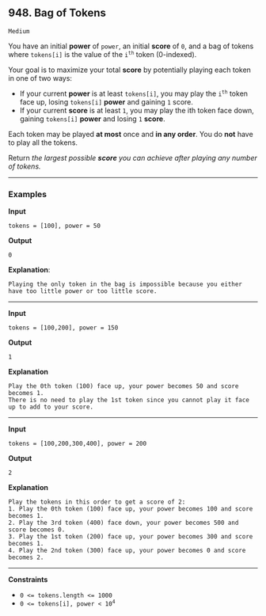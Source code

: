 ## 948. Bag of Tokens

`Medium`

You have an initial **power** of `power`, an initial **score** of `0`, and a bag of tokens where `tokens[i]` is the value of the <code>i<sup>th</sup></code> token (0-indexed).

Your goal is to maximize your total **score** by potentially playing each token in one of two ways:

* If your current **power** is at least `tokens[i]`, you may play the <code>i<sup>th</sup></code> token face up, losing `tokens[i]` **power** and gaining `1` score.
* If your current **score** is at least `1`, you may play the ith token face down, gaining `tokens[i]` **power** and losing `1` **score**.

Each token may be played **at most** once and **in any order**. You do **not** have to play all the tokens.

Return *the largest possible **score** you can achieve after playing any number of tokens.*

---

### Examples

**Input**
```
tokens = [100], power = 50
```

**Output**
```
0
```

**Explanation**:
```
Playing the only token in the bag is impossible because you either have too little power or too little score.
```

---

**Input**
```
tokens = [100,200], power = 150
```

**Output**
```
1
```

**Explanation**
```
Play the 0th token (100) face up, your power becomes 50 and score becomes 1.
There is no need to play the 1st token since you cannot play it face up to add to your score.
```

---

**Input**
```
tokens = [100,200,300,400], power = 200
```

**Output**
```
2
```

**Explanation**
```
Play the tokens in this order to get a score of 2:
1. Play the 0th token (100) face up, your power becomes 100 and score becomes 1.
2. Play the 3rd token (400) face down, your power becomes 500 and score becomes 0.
3. Play the 1st token (200) face up, your power becomes 300 and score becomes 1.
4. Play the 2nd token (300) face up, your power becomes 0 and score becomes 2.
```

---

**Constraints**
* `0 <= tokens.length <= 1000`
* <code>0 <= tokens[i], power < 10<sup>4</sup></code>
